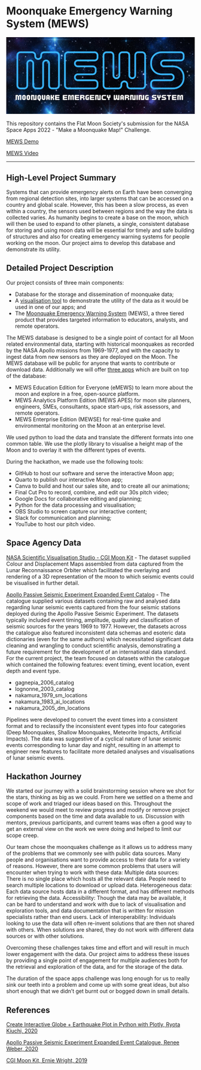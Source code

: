 # Moonquake Emergency Warning System (MEWS)

![MEWS](https://github.com/calvpang/FMS_Moonquake/blob/main/Images/MEWS_logo/MEWS%20logo.png?raw=true)

This repository contains the Flat Moon Society's submission for the NASA Space Apps 2022 - "Make a Moonquake Map!" Challenge.

[MEWS Demo](https://calvpang.github.io/MEWS_Site/posts/2022-10-02-MEWS/)

[MEWS Video](https://youtu.be/DOFP5LiE0fs)

---
## High-Level Project Summary
Systems that can provide emergency alerts on Earth have been converging from regional detection sites, into larger systems that can be accessed on a country and global scale. However, this has been a slow process, as even within a country, the sensors used between regions and the way the data is collected varies. As humanity begins to create a base on the moon, which will then be used to expand to other planets, a single, consistent database for storing and using moon data will be essential for timely and safe building of structures and also for creating emergency warning systems for people working on the moon. Our project aims to develop this database and demonstrate its utility.

## Detailed Project Description
Our project consists of three main components:
- Database for the storage and dissemination of moonquake data;
- A [visualisation tool](https://calvpang.github.io/MEWS_Site/posts/2022-10-02-MEWS/) to demonstrate the utility of the data as it would be used in one of our apps; and
- The [Moonquake Emergency Warning System](https://flatmoonsociety.my.canva.site/) (MEWS), a three tiered product that provides targeted information to educators, analysts, and remote operators.

The MEWS database is designed to be a single point of contact for all Moon related environmental data, starting with historical moonquakes as recorded by the NASA Apollo missions from 1969-1977, and with the capacity to ingest data from new sensors as they are deployed on the Moon. The MEWS database will be public for anyone that wants to contribute or download data. Additionally we will offer [three apps](https://flatmoonsociety.my.canva.site/) which are built on top of the database:
- MEWS Education Edition for Everyone (eMEWS) to learn more about the moon and explore in a free, open-source platform.
- MEWS Analytics Platform Edition (MEWS APES) for moon site planners, engineers, SMEs, consultants, space start-ups, risk assessors, and remote operators.
- MEWS Enterprise Edition (MEWSE) for real-time quake and environmental  monitoring on the Moon at an enterprise level.

We used python to load the data and translate the different formats into one common table. We use the plotly library to visualise a height map of the Moon and to overlay it with the different types of events.

During the hackathon, we made use the following tools:
- GitHub to host our software and serve the interactive Moon app;
- Quarto to publish our interactive Moon app;
- Canva to build and host our sales site, and to create all our animations;
- Final Cut Pro to record, combine, and edit our 30s pitch video;
- Google Docs for collaborative editing and planning;
- Python for the data processing and visualisation;
- OBS Studio to screen capture our interactive content;
- Slack for communication and planning;
- YouTube to host our pitch video.

## Space Agency Data
[NASA Scientific Visualisation Studio - CGI Moon Kit](https://svs.gsfc.nasa.gov/cgi-bin/details.cgi?aid=4720) - The dataset supplied Colour and Displacement Maps assembled from data captured from the Lunar Reconnaissance Orbiter which facilitated the overlaying and rendering of a 3D representation of the moon to which seismic events could be visualised in further detail.

[Apollo Passive Seismic Experiment Expanded Event Catalog](https://pds-geosciences.wustl.edu/missions/apollo/seismic_event_catalog.htm) - The catalogue supplied various datasets containing raw and analysed data regarding lunar seismic events captured from the four seismic stations deployed during the Apollo Passive Seismic Experiment. The datasets typically included event timing, amplitude, quality and classification of seismic sources for the years 1969 to 1977. However, the datasets across the catalogue also featured inconsistent data schemas and esoteric data dictionaries (even for the same authors) which necessitated significant data cleaning and wrangling to conduct scientific analysis, demonstrating a future requirement for the development of an international data standard. For the current project, the team focused on datasets within the catalogue which contained the following features: event timing, event location, event depth and event type.
- gagnepia_2006_catalog
- lognonne_2003_catalog
- nakamura_1979_sm_locations
- nakamura_1983_ai_locations
- nakamura_2005_dm_locations

Pipelines were developed to convert the event times into a consistent format and to reclassify the inconsistent event types into four categories (Deep Moonquakes, Shallow Moonquakes, Meteorite Impacts, Artificial Impacts). The data was suggestive of a cyclical nature of lunar seismic events corresponding to lunar day and night, resulting in an attempt to engineer new features to facilitate more detailed analyses and visualisations of lunar seismic events.

## Hackathon Journey
We started our journey with a solid brainstorming session where we shot for the stars, thinking as big as we could. From here we settled on a theme and scope of work and triaged our ideas based on this. Throughout the weekend we would meet to review progress and modify or remove project components based on the time and data available to us. Discussion with mentors, previous participants, and current teams was often a good way to get an external view on the work we were doing and helped to limit our scope creep.

Our team chose the moonquakes challenge as it allows us to address many of the problems that we commonly see with public data sources. Many people and organisations want to provide access to their data for a variety of reasons. However, there are some common problems that users will encounter when trying to work with these data:
Multiple data sources: There is no single place which hosts all the relevant data. People need to search multiple locations to download or upload data.
Heterogeneous data: Each data source hosts data in a different format, and has different methods for retrieving the data.
Accessibility: Though the data may be available, it can be hard to understand and work with due to lack of visualisation and exploration tools, and data documentation that is written for mission specialists rather than end users.
Lack of interoperability: Individuals looking to use the data will often re-invent solutions that are then not shared with others. When solutions are shared, they do not work with different data sources or with other solutions. 

Overcoming these challenges takes time and effort and will result in much lower engagement with the data. Our project aims to address these issues by providing a single point of engagement for multiple audiences both for the retrieval and exploration of the data, and for the storage of the data.

The duration of the space apps challenge was long enough for us to really sink our teeth into a problem and come up with some great ideas, but also short enough that we didn’t get burnt out or bogged down in small details.

## References
[Create Interactive Globe + Earthquake Plot in Python with Plotly, Ryota Kiuchi, 2020](https://towardsdatascience.com/create-interactive-globe-earthquake-plot-in-python-b0b52b646f27) 

[Apollo Passive Seismic Experiment Expanded Event Catalogue, Renee Weber, 2020](https://pds-geosciences.wustl.edu/missions/apollo/seismic_event_catalog.htm)

[CGI Moon Kit, Ernie Wright, 2019](https://svs.gsfc.nasa.gov/cgi-bin/details.cgi?aid=4720) 
